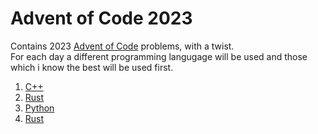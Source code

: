 # Advent of Code 2023
Contains 2023 [Advent of Code](https://adventofcode.com/2023) problems, with a twist.  
For each day a different programming langugage will be used and those which i know the best will be used first.


1. [C++](./day-01/)
1. [Rust](./day-02/)
1. [Python](./day-03/)
1. [Rust](./day-04/)



